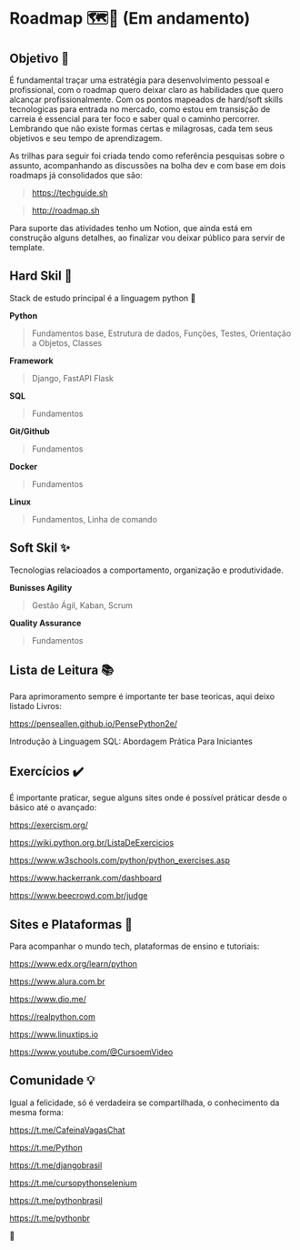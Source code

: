 # Roadmap 🗺️🔎 (Em andamento)

## Objetivo 📌
 É fundamental traçar uma estratégia para desenvolvimento pessoal e profissional, com o roadmap quero deixar claro as habilidades que quero alcançar profissionalmente. Com os pontos mapeados de hard/soft skills tecnologicas para entrada no mercado, como estou em transisção de carreia é essencial
para ter foco e saber qual o caminho percorrer. Lembrando que não existe formas certas e milagrosas, cada tem seus objetivos e seu tempo de aprendizagem.

 As trilhas para seguir foi criada tendo como referência pesquisas sobre o assunto, acompanhando as discussões na bolha dev e com base em dois roadmaps já consolidados que são:
 
 > https://techguide.sh

 > http://roadmap.sh

 Para suporte das atividades tenho um Notion, que ainda está em construção alguns detalhes, ao finalizar vou deixar público para servir de template.

## Hard Skil 🧰
Stack de estudo principal é a linguagem python 🐍

**Python**
> Fundamentos base,
> Estrutura de dados,
> Funções,
> Testes,
> Orientação a Objetos,
> Classes

**Framework**
> Django,
> FastAPI
> Flask

**SQL**
> Fundamentos

**Git/Github**
> Fundamentos

**Docker**
> Fundamentos

**Linux**
> Fundamentos,
> Linha de comando


## Soft Skil ✨

Tecnologias relacioados a comportamento, organização e produtividade.

**Bunisses Agility**
> Gestão Ágil,
> Kaban, Scrum

**Quality Assurance**
> Fundamentos


## Lista de Leitura 📚
Para aprimoramento sempre é importante ter base teoricas, aqui deixo listado Livros:

https://penseallen.github.io/PensePython2e/ </p>
Introdução à Linguagem SQL: Abordagem Prática Para Iniciantes </p>

## Exercícios ✔️
É importante praticar, segue alguns sites onde é possível práticar desde o básico até o avançado:

https://exercism.org/ </p>
https://wiki.python.org.br/ListaDeExercicios </p>
https://www.w3schools.com/python/python_exercises.asp </p>
https://www.hackerrank.com/dashboard </p>
https://www.beecrowd.com.br/judge </p>

## Sites e Plataformas 🔗
Para acompanhar o mundo tech, plataformas de ensino e tutoriais:

https://www.edx.org/learn/python </p>
https://www.alura.com.br </p>
https://www.dio.me/ </p>
https://realpython.com </p>
https://www.linuxtips.io </p>
https://www.youtube.com/@CursoemVideo </p>


## Comunidade 💡
Igual a felicidade, só é verdadeira se compartilhada, o conhecimento da mesma forma:

https://t.me/CafeinaVagasChat </p>
https://t.me/Python </p>
https://t.me/djangobrasil </p>
https://t.me/cursopythonselenium </p>
https://t.me/pythonbrasil </p>
https://t.me/pythonbr </p>

🖖
